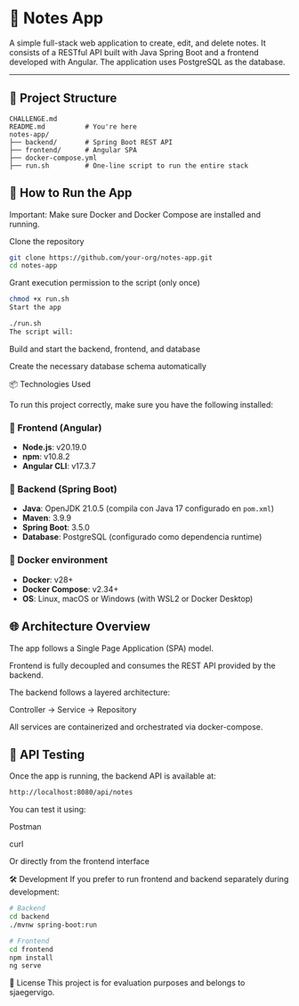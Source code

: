 # 📝 Notes App

A simple full-stack web application to create, edit, and delete notes. It consists of a RESTful API built with Java Spring Boot and a frontend developed with Angular. The application uses PostgreSQL as the database.

---

## 📁 Project Structure

```plaintext
CHALLENGE.md
README.md          # You're here
notes-app/
├── backend/       # Spring Boot REST API
├── frontend/      # Angular SPA
├── docker-compose.yml
├── run.sh         # One-line script to run the entire stack

```

## 🚀 How to Run the App
Important: Make sure Docker and Docker Compose are installed and running.

Clone the repository

```bash
git clone https://github.com/your-org/notes-app.git
cd notes-app
```

Grant execution permission to the script (only once)

```bash
chmod +x run.sh
Start the app
```

```bash
./run.sh
The script will:
```

Build and start the backend, frontend, and database

Create the necessary database schema automatically

📦 Technologies Used

To run this project correctly, make sure you have the following installed:

### 🔹 Frontend (Angular)
- **Node.js**: v20.19.0
- **npm**: v10.8.2
- **Angular CLI**: v17.3.7

### 🔹 Backend (Spring Boot)
- **Java**: OpenJDK 21.0.5 (compila con Java 17 configurado en `pom.xml`)
- **Maven**: 3.9.9
- **Spring Boot**: 3.5.0
- **Database**: PostgreSQL (configurado como dependencia runtime)

### 🔹 Docker environment
- **Docker**: v28+
- **Docker Compose**: v2.34+
- **OS**: Linux, macOS or Windows (with WSL2 or Docker Desktop)


## 🌐 Architecture Overview
The app follows a Single Page Application (SPA) model.

Frontend is fully decoupled and consumes the REST API provided by the backend.

The backend follows a layered architecture:

Controller → Service → Repository

All services are containerized and orchestrated via docker-compose.

## 🧪 API Testing
Once the app is running, the backend API is available at:

```bash
http://localhost:8080/api/notes
```

You can test it using:

Postman

curl

Or directly from the frontend interface

🛠️ Development
If you prefer to run frontend and backend separately during development:

```bash
# Backend
cd backend
./mvnw spring-boot:run

# Frontend
cd frontend
npm install
ng serve
```

🧾 License
This project is for evaluation purposes and belongs to sjaegervigo.
